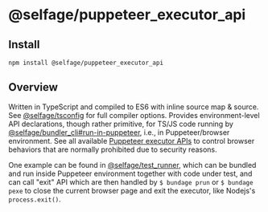 # @selfage/puppeteer_executor_api

## Install

`npm install @selfage/puppeteer_executor_api`

## Overview

Written in TypeScript and compiled to ES6 with inline source map & source. See [@selfage/tsconfig](https://www.npmjs.com/package/@selfage/tsconfig) for full compiler options. Provides environment-level API declarations, though rather primitive, for TS/JS code running by [@selfage/bundler_cli#run-in-puppeteer](https://github.com/selfage/bundler_cli/tree/main#run-in-puppeteer), i.e., in Puppeteer/browser environment. See all available [Puppeteer executor APIs](https://github.com/selfage/bundler_cli/blob/main/puppeteer_executor_apis.ts) to control browser behaviors that are normally prohibited due to security reasons.

One example can be found in [@selfage/test_runner](https://github.com/selfage/test_runner), which can be bundled and run inside Puppeteer environment together with code under test, and can call "exit" API which are then handled by `$ bundage prun` or `$ bundage pexe` to close the current browser page and exit the executor, like Nodejs's `process.exit()`.
